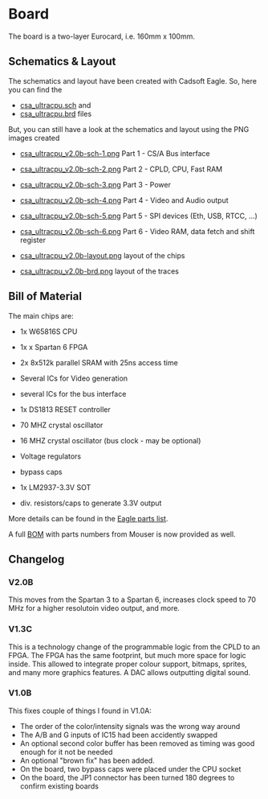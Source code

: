 
# Board

The board is a two-layer Eurocard, i.e. 160mm x 100mm.

## Schematics & Layout

The schematics and layout have been created with Cadsoft Eagle.
So, here you can find the 

- [csa_ultracpu.sch](csa_ultracpu.sch) and
- [csa_ultracpu.brd](csa_ultracpu.brd) files

But, you can still have a look at the schematics and layout using the
PNG images created

- [csa_ultracpu_v2.0b-sch-1.png](csa_ultracpu_v2.0b-sch-1.png) Part 1 - CS/A Bus interface
- [csa_ultracpu_v2.0b-sch-2.png](csa_ultracpu_v2.0b-sch-2.png) Part 2 - CPLD, CPU, Fast RAM
- [csa_ultracpu_v2.0b-sch-3.png](csa_ultracpu_v2.0b-sch-3.png) Part 3 - Power
- [csa_ultracpu_v2.0b-sch-4.png](csa_ultracpu_v2.0b-sch-4.png) Part 4 - Video and Audio output
- [csa_ultracpu_v2.0b-sch-5.png](csa_ultracpu_v2.0b-sch-5.png) Part 5 - SPI devices (Eth, USB, RTCC, ...)
- [csa_ultracpu_v2.0b-sch-6.png](csa_ultracpu_v2.0b-sch-6.png) Part 6 - Video RAM, data fetch and shift register

- [csa_ultracpu_v2.0b-layout.png](csa_ultracpu_v2.0b-layout.png) layout of the chips
- [csa_ultracpu_v2.0b-brd.png](csa_ultracpu_v2.0b-brd.png) layout of the traces

## Bill of Material

The main chips are:

- 1x W65816S CPU
- 1x x Spartan 6 FPGA
- 2x 8x512k parallel SRAM with 25ns access time
- Several ICs for Video generation
- several ICs for the bus interface
- 1x DS1813 RESET controller

- 70 MHZ crystal oscillator
- 16 MHZ crystal oscillator (bus clock - may be optional)

- Voltage regulators

- bypass caps

- 1x LM2937-3.3V SOT
- div. resistors/caps to generate 3.3V output

More details can be found in the [Eagle parts list](csa_ultracpu.csv).

A full [BOM](csa_ultracpu_BOM.xlsx) with parts numbers from Mouser is now provided as well.

## Changelog

### V2.0B

This moves from the Spartan 3 to a Spartan 6, increases clock speed to 70 MHz for a 
higher resolutoin video output, and more.

### V1.3C

This is a technology change of the programmable logic from the CPLD to an FPGA.
The FPGA has the same footprint, but much more space for logic inside. 
This allowed to integrate proper colour support, bitmaps, sprites, and many more
graphics features. A DAC allows outputting digital sound. 

### V1.0B

This fixes couple of things I found in V1.0A:

- The order of the color/intensity signals was the wrong way around
- The A/B and G inputs of IC15 had been accidently swapped
- An optional second color buffer has been removed as timing was good enough for it not be needed
- An optional "brown fix" has been added.
- On the board, two bypass caps were placed under the CPU socket
- On the board, the JP1 connector has been turned 180 degrees to confirm existing boards


